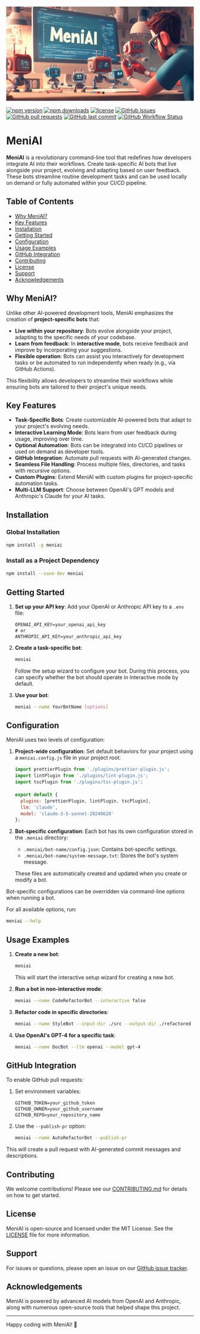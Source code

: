 ![MeniAI Cover](assets/cover.jpg)

[![npm version](https://img.shields.io/npm/v/meniai.svg)](https://www.npmjs.com/package/meniai)
[![npm downloads](https://img.shields.io/npm/dm/meniai.svg)](https://www.npmjs.com/package/meniai)
[![license](https://img.shields.io/npm/l/meniai.svg)](https://github.com/nirelbaz/meniai/blob/main/LICENSE)
[![GitHub issues](https://img.shields.io/github/issues/nirelbaz/meniai.svg)](https://github.com/nirelbaz/meniai/issues)
[![GitHub pull requests](https://img.shields.io/github/issues-pr/nirelbaz/meniai.svg)](https://github.com/nirelbaz/meniai/pulls)
[![GitHub last commit](https://img.shields.io/github/last-commit/nirelbaz/meniai.svg)](https://github.com/nirelbaz/meniai/commits/main)
[![GitHub Workflow Status](https://img.shields.io/github/actions/workflow/status/nirelbaz/meniai/ci.yml?branch=main)](https://github.com/nirelbaz/meniai/actions)

# MeniAI

**MeniAI** is a revolutionary command-line tool that redefines how developers integrate AI into their workflows. Create task-specific AI bots that live alongside your project, evolving and adapting based on user feedback. These bots streamline routine development tasks and can be used locally on demand or fully automated within your CI/CD pipeline.

## Table of Contents

- [Why MeniAI?](#why-meniai)
- [Key Features](#key-features)
- [Installation](#installation)
- [Getting Started](#getting-started)
- [Configuration](#configuration)
- [Usage Examples](#usage-examples)
- [GitHub Integration](#github-integration)
- [Contributing](#contributing)
- [License](#license)
- [Support](#support)
- [Acknowledgements](#acknowledgements)

## Why MeniAI?

Unlike other AI-powered development tools, MeniAI emphasizes the creation of **project-specific bots** that:

- **Live within your repository**: Bots evolve alongside your project, adapting to the specific needs of your codebase.
- **Learn from feedback**: In **interactive mode**, bots receive feedback and improve by incorporating your suggestions.
- **Flexible operation**: Bots can assist you interactively for development tasks or be automated to run independently when ready (e.g., via GitHub Actions).

This flexibility allows developers to streamline their workflows while ensuring bots are tailored to their project's unique needs.

## Key Features

- **Task-Specific Bots**: Create customizable AI-powered bots that adapt to your project's evolving needs.
- **Interactive Learning Mode**: Bots learn from user feedback during usage, improving over time.
- **Optional Automation**: Bots can be integrated into CI/CD pipelines or used on demand as developer tools.
- **GitHub Integration**: Automate pull requests with AI-generated changes.
- **Seamless File Handling**: Process multiple files, directories, and tasks with recursive options.
- **Custom Plugins**: Extend MeniAI with custom plugins for project-specific automation tasks.
- **Multi-LLM Support**: Choose between OpenAI's GPT models and Anthropic's Claude for your AI tasks.

## Installation

### Global Installation

```bash
npm install -g meniai
```

### Install as a Project Dependency

```bash
npm install --save-dev meniai
```

## Getting Started

1. **Set up your API key**:
   Add your OpenAI or Anthropic API key to a `.env` file:

   ```
   OPENAI_API_KEY=your_openai_api_key
   # or
   ANTHROPIC_API_KEY=your_anthropic_api_key
   ```

2. **Create a task-specific bot**:

   ```bash
   meniai
   ```

   Follow the setup wizard to configure your bot. During this process, you can specify whether the bot should operate in interactive mode by default.

3. **Use your bot**:
   ```bash
   meniai --name YourBotName [options]
   ```

## Configuration

MeniAI uses two levels of configuration:

1. **Project-wide configuration**: Set default behaviors for your project using a `meniai.config.js` file in your project root:

   ```javascript
   import prettierPlugin from './plugins/prettier-plugin.js';
   import lintPlugin from './plugins/lint-plugin.js';
   import tscPlugin from './plugins/tsc-plugin.js';

   export default {
     plugins: [prettierPlugin, lintPlugin, tscPlugin],
     llm: 'claude',
     model: 'claude-3-5-sonnet-20240620'
   };
   ```

2. **Bot-specific configuration**: Each bot has its own configuration stored in the `.meniai` directory:

   - `.meniai/bot-name/config.json`: Contains bot-specific settings.
   - `.meniai/bot-name/system-message.txt`: Stores the bot's system message.

   These files are automatically created and updated when you create or modify a bot.

Bot-specific configurations can be overridden via command-line options when running a bot.

For all available options, run:

```bash
meniai --help
```

## Usage Examples

1. **Create a new bot**:

   ```bash
   meniai
   ```

   This will start the interactive setup wizard for creating a new bot.

2. **Run a bot in non-interactive mode**:

   ```bash
   meniai --name CodeRefactorBot --interactive false
   ```

3. **Refactor code in specific directories**:

   ```bash
   meniai --name StyleBot --input-dir ./src --output-dir ./refactored
   ```

4. **Use OpenAI's GPT-4 for a specific task**:
   ```bash
   meniai --name DocBot --llm openai --model gpt-4
   ```

## GitHub Integration

To enable GitHub pull requests:

1. Set environment variables:

   ```
   GITHUB_TOKEN=your_github_token
   GITHUB_OWNER=your_github_username
   GITHUB_REPO=your_repository_name
   ```

2. Use the `--publish-pr` option:
   ```bash
   meniai --name AutoRefactorBot --publish-pr
   ```

This will create a pull request with AI-generated commit messages and descriptions.

## Contributing

We welcome contributions! Please see our [CONTRIBUTING.md](CONTRIBUTING.md) for details on how to get started.

## License

MeniAI is open-source and licensed under the MIT License. See the [LICENSE](LICENSE) file for more information.

## Support

For issues or questions, please open an issue on our [GitHub issue tracker](https://github.com/nirelbaz/meniai/issues).

## Acknowledgements

MeniAI is powered by advanced AI models from OpenAI and Anthropic, along with numerous open-source tools that helped shape this project.

---

Happy coding with MeniAI! 🚀
